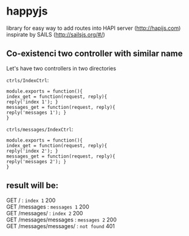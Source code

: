 happyjs
=======

library for easy way to add routes into HAPI server (http://hapijs.com) inspirate by SAILS (http://sailsjs.org/#/)


Co-existenci two controller with similar name
---------------------------------------------
Let's have two controllers in two directories

`ctrls/IndexCtrl`:

`module.exports = function(){`<br>
  `index_get = function(request, reply){`<br>
      `reply('index 1'); }`<br>
  `messages_get = function(request, reply){`<br>
      `reply('messages 1'); }`<br>
`}`<br>

`ctrls/messages/IndexCtrl`:

`module.exports = function(){`<br>
  `index_get = function(request, reply){`<br>
      `reply('index 2'); }`<br>
  `messages_get = function(request, reply){`<br>
      `reply('messages 2'); }`<br>
`}`<br>

result will be:
---------------
GET / : `index 1` 200<br>
GET /messages : `messages 1` 200<br>
GET /messages/ : `index 2` 200<br>
GET /messages/messages : `messages 2` 200<br>
GET /messages/messages/ : `not found` 401<br>
